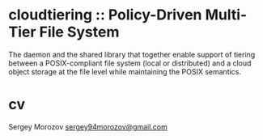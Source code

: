 # cloudtiering :: Policy-Driven Multi-Tier File System
The daemon and the shared library that together enable support of tiering
between a POSIX-compliant file system (local or distributed)
and a cloud object storage at the file level while maintaining the POSIX semantics.

# cv
Sergey Morozov
sergey94morozov@gmail.com
